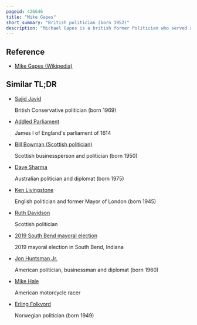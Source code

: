 ```yaml
---
pageid: 426646
title: "Mike Gapes"
short_summary: "British politician (born 1952)"
description: "Michael Gapes is a british former Politician who served as the Member of Parliament for Ilford South from 1992 until 2019."
---
```


## Reference

- [Mike Gapes (Wikipedia)](https://en.wikipedia.org/?curid=426646)

## Similar TL;DR

- [Sajid Javid](/tldr/en/sajid-javid)

  British Conservative politician (born 1969)

- [Addled Parliament](/tldr/en/addled-parliament)

  James I of England's parliament of 1614

- [Bill Bowman (Scottish politician)](/tldr/en/bill-bowman-scottish-politician)

  Scottish businessperson and politician (born 1950)

- [Dave Sharma](/tldr/en/dave-sharma)

  Australian politician and diplomat (born 1975)

- [Ken Livingstone](/tldr/en/ken-livingstone)

  English politician and former Mayor of London (born 1945)

- [Ruth Davidson](/tldr/en/ruth-davidson)

  Scottish politician

- [2019 South Bend mayoral election](/tldr/en/2019-south-bend-mayoral-election)

  2019 mayoral election in South Bend, Indiana

- [Jon Huntsman Jr.](/tldr/en/jon-huntsman-jr)

  American politician, businessman and diplomat (born 1960)

- [Mike Hale](/tldr/en/mike-hale)

  American motorcycle racer

- [Erling Folkvord](/tldr/en/erling-folkvord)

  Norwegian politician (born 1949)

